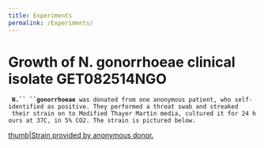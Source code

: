 ```yaml
---
title: Experiments
permalink: /Experiments/
---
```


Growth of **N. gonorrhoeae** clinical isolate GET082514NGO
==========================================================

` `**`N.`` ``gonorrhoeae`**` was donated from one anonymous patient, who self-identified as positive. They performed a throat swab and streaked `
` their strain on to Modified Thayer Martin media, cultured it for 24 hours at 37C, in 5% CO2. The strain is pictured below.`

[thumb|Strain provided by anonymous donor.](/File:Strain_GET082514NGO.png "wikilink")